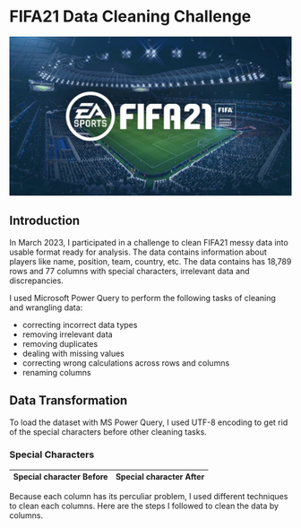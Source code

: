 # FIFA21 Data Cleaning Challenge

![alt text](https://github.com/abdulsharun/FIFA21-Data-Cleaning-Challenge/blob/main/FIFA21-LOGO-1080x609.jpg)

## Introduction

In March 2023, I participated in a challenge to clean FIFA21 messy data into usable format ready for analysis. The data contains information about players like name, position, team, country, etc. The data contains has 18,789 rows and 77 columns with special characters, irrelevant data and discrepancies. 

I used Microsoft Power Query to perform the following tasks of cleaning and wrangling data:

- correcting incorrect data types
- removing irrelevant data
- removing duplicates
- dealing with missing values
- correcting wrong calculations across rows and columns
- renaming columns

## Data Transformation
To load the dataset with MS Power Query, I used UTF-8 encoding to get rid of the special characters before other cleaning tasks.

### Special Characters
   |Special character Before  | Special character After                           |                                 
  ---------------------------:|:-----------------------------------
  
Because each column has its perculiar problem, I used different techniques to clean each columns.
Here are the steps I followed to clean the data by columns.

